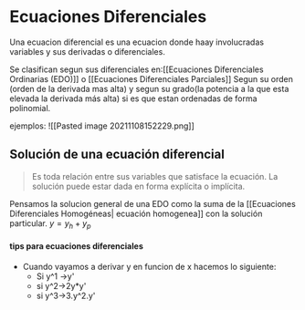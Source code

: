 # Ecuaciones Diferenciales
Una ecuacion diferencial es una ecuacion donde haay involucradas variables y sus derivadas o diferenciales. 

Se clasifican segun sus diferenciales en:[[Ecuaciones Diferenciales Ordinarias (EDO)]] o [[Ecuaciones Diferenciales Parciales]]
Segun su orden (orden de la derivada mas alta) y segun su grado(la potencia a la que esta elevada la derivada más alta) si es que estan ordenadas de forma polinomial.


ejemplos:
![[Pasted image 20211108152229.png]]

## Solución de una ecuación diferencial
 > Es toda relación entre sus variables que satisface la ecuación. La solución puede estar dada en forma explícita o implícita.

Pensamos la solucion general de una EDO como la suma de la [[Ecuaciones Diferenciales Homogéneas| ecuación homogenea]] con la solución particular. $y = y_h + y_p$

#### tips para ecuaciones diferenciales
 - Cuando vayamos a derivar y en funcion de x hacemos lo siguiente:
 	- Si y^1 ->y'
 	- si y^2->2y*y'
 	- si y^3->3.y^2.y'


 

